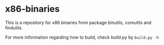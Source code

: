 x86-binaries
============
This is a repository for x86 binaries from package binutils, coreutils and findutils.

For more information regarding how to build, check build.py by `build.py -h`
